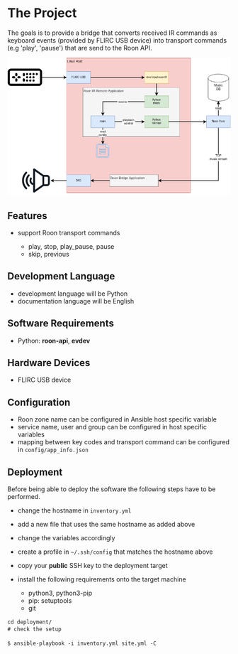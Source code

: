 
# The Project

The goals is to provide a bridge that converts received IR commands
 as keyboard events (provided by FLIRC USB device) into transport
 commands (e.g 'play', 'pause') that are send to the Roon API.

![architecture overview](documentation/overview.png)

## Features

* support Roon transport commands

    - play, stop, play_pause, pause
    - skip, previous

## Development Language

* development language will be Python
* documentation language will be English

## Software Requirements

- Python: __roon-api__, __evdev__

## Hardware Devices

- FLIRC USB device

## Configuration

- Roon zone name can be configured in Ansible host specific variable
- service name, user and group can be configured in host specific variables
- mapping between key codes and transport command can be configured
  in `config/app_info.json`

## Deployment

Before being able to deploy the software the following steps have
to be performed.

- change the hostname in `inventory.yml`
- add a new file that uses the same hostname as added above
- change the variables accordingly
- create a profile in `~/.ssh/config` that matches the hostname above
- copy your __public__ SSH key to the deployment target
- install the following requirements onto the target machine

    * python3, python3-pip
    * pip: setuptools
    * git

```shell script
cd deployment/
# check the setup

$ ansible-playbook -i inventory.yml site.yml -C
```